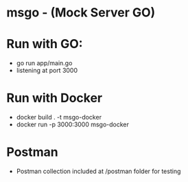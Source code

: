 # msgo - (Mock Server GO)

# Run with GO:
- go run app/main.go
- listening at port 3000

# Run with Docker
- docker build . -t msgo-docker
- docker run -p 3000:3000 msgo-docker

# Postman
- Postman collection included at /postman folder for testing
